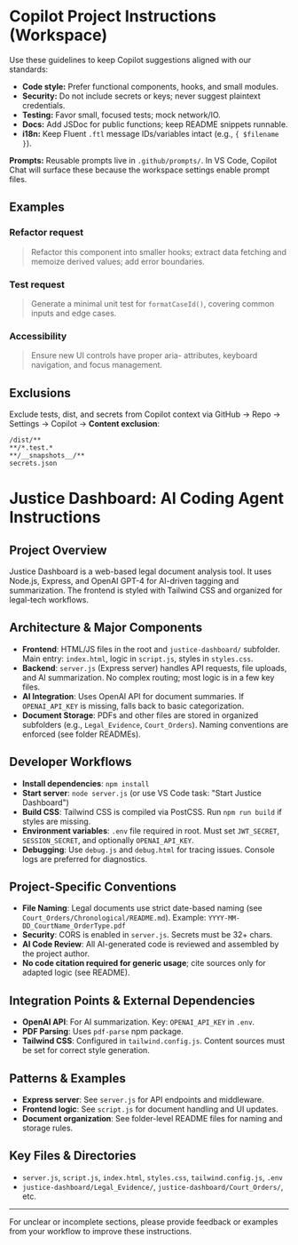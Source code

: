 # Copilot Project Instructions (Workspace)

Use these guidelines to keep Copilot suggestions aligned with our standards:

- **Code style:** Prefer functional components, hooks, and small modules.
- **Security:** Do not include secrets or keys; never suggest plaintext credentials.
- **Testing:** Favor small, focused tests; mock network/IO.
- **Docs:** Add JSDoc for public functions; keep README snippets runnable.
- **i18n:** Keep Fluent `.ftl` message IDs/variables intact (e.g., `{ $filename }`).

**Prompts:** Reusable prompts live in `.github/prompts/`. In VS Code, Copilot Chat will surface these because the workspace settings enable prompt files.

## Examples

### Refactor request
> Refactor this component into smaller hooks; extract data fetching and memoize derived values; add error boundaries.

### Test request
> Generate a minimal unit test for `formatCaseId()`, covering common inputs and edge cases.

### Accessibility
> Ensure new UI controls have proper aria- attributes, keyboard navigation, and focus management.

## Exclusions
Exclude tests, dist, and secrets from Copilot context via GitHub → Repo → Settings → Copilot → **Content exclusion**:
```
/dist/**
**/*.test.*
**/__snapshots__/**
secrets.json
```
# Justice Dashboard: AI Coding Agent Instructions

## Project Overview

Justice Dashboard is a web-based legal document analysis tool. It uses Node.js, Express, and OpenAI GPT-4 for AI-driven tagging and summarization. The frontend is styled with Tailwind CSS and organized for legal-tech workflows.

## Architecture & Major Components

- **Frontend**: HTML/JS files in the root and `justice-dashboard/` subfolder. Main entry: `index.html`, logic in `script.js`, styles in `styles.css`.
- **Backend**: `server.js` (Express server) handles API requests, file uploads, and AI summarization. No complex routing; most logic is in a few key files.
- **AI Integration**: Uses OpenAI API for document summaries. If `OPENAI_API_KEY` is missing, falls back to basic categorization.
- **Document Storage**: PDFs and other files are stored in organized subfolders (e.g., `Legal_Evidence`, `Court_Orders`). Naming conventions are enforced (see folder READMEs).

## Developer Workflows

- **Install dependencies**: `npm install`
- **Start server**: `node server.js` (or use VS Code task: "Start Justice Dashboard")
- **Build CSS**: Tailwind CSS is compiled via PostCSS. Run `npm run build` if styles are missing.
- **Environment variables**: `.env` file required in root. Must set `JWT_SECRET`, `SESSION_SECRET`, and optionally `OPENAI_API_KEY`.
- **Debugging**: Use `debug.js` and `debug.html` for tracing issues. Console logs are preferred for diagnostics.

## Project-Specific Conventions

- **File Naming**: Legal documents use strict date-based naming (see `Court_Orders/Chronological/README.md`). Example: `YYYY-MM-DD_CourtName_OrderType.pdf`
- **Security**: CORS is enabled in `server.js`. Secrets must be 32+ chars.
- **AI Code Review**: All AI-generated code is reviewed and assembled by the project author.
- **No code citation required for generic usage**; cite sources only for adapted logic (see README).

## Integration Points & External Dependencies

- **OpenAI API**: For AI summarization. Key: `OPENAI_API_KEY` in `.env`.
- **PDF Parsing**: Uses `pdf-parse` npm package.
- **Tailwind CSS**: Configured in `tailwind.config.js`. Content sources must be set for correct style generation.

## Patterns & Examples

- **Express server**: See `server.js` for API endpoints and middleware.
- **Frontend logic**: See `script.js` for document handling and UI updates.
- **Document organization**: See folder-level README files for naming and storage rules.

## Key Files & Directories

- `server.js`, `script.js`, `index.html`, `styles.css`, `tailwind.config.js`, `.env`
- `justice-dashboard/Legal_Evidence/`, `justice-dashboard/Court_Orders/`, etc.

---

For unclear or incomplete sections, please provide feedback or examples from your workflow to improve these instructions.
